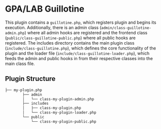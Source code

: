 # GPA/LAB Guillotine

This plugin contains a `guillotine.php`, which registers plugin and begins its execution. Additionally, there is an admin class (`admin/class-guillotine-admin.php`) where all admin hooks are registered and the frontend class (`public/class-guillotine-public.php`) where all public hooks are registered. The includes directory contains the main plugin class (`include/class-guillotine.php`), which defines the core functionality of the plugin and the loader file (`include/class-guillotine-loader.php`), which feeds the admin and public hooks in from their respective classes into the main class file.

## Plugin Structure

```bash
├── my-plugin.php
        ├── admin
        │   └── class-my-plugin-admin.php
        ├── includes
        │   ├── class-my-plugin.php
        │   └── class-my-plugin-loader.php
        └── public
            └── class-my-plugin-public.php
```
